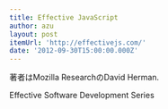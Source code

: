 ```yaml
---
title: Effective JavaScript
author: azu
layout: post
itemUrl: 'http://effectivejs.com/'
date: '2012-09-30T15:00:00.000Z'
---
```

著者はMozilla ResearchのDavid Herman.

Effective Software Development Series
